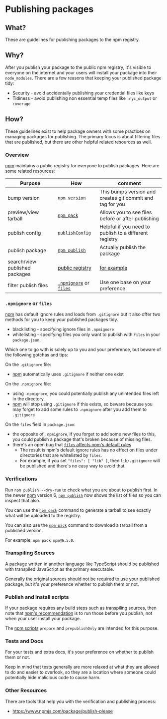 # Publishing packages

## What?

These are guidelines for publishing packages to the npm registry.

## Why?

After you publish your package to the public npm registry, it's visible to everyone on the internet and your users will install your package into their `node_modules`.  There are a few reasons that keeping your published package tidy:

- Security - avoid accidentally publishing your credential files like keys
- Tidiness - avoid publishing non essential temp files like `.nyc_output` or `coverage`

## How?

These guidelines exist to help package owners with some practices on managing packages for publishing.  The primary focus is about filtering files that are published, but there are other helpful related resources as well.

### Overview

[npm] maintains a public registry for everyone to publish packages.  Here are some related resources:

| Purpose                        | How                         | comment                                                   |
| ------------------------------ | --------------------------- | --------------------------------------------------------- |
| bump version                   | [`npm version`]             | This bumps version and creates git commit and tag for you |
| preview/view tarball           | [`npm pack`]                | Allows you to see files before or after publishing        |
| publish config                 | [`publishConfig`]           | Helpful if you need to publish to a different registry    |
| publish package                | [`npm publish`]             | Actually publish the package                              |
| search/view published packages | [public registry]           | [for example](https://www.npmjs.com/package/npm)          |
| filter publish files           | [`.npmignore`] or [`files`] | Use one base on your preference                           |

### `.npmignore` or `files`

[npm] has default ignore rules and loads from `.gitignore` but it also offer two methods for you to keep your published packages tidy.

- blacklisting - specifying ignore files in `.npmignore`
- whitelisting - specifying files you only want to publish with `files` in your `package.json`.

Which one to go with is solely up to you and your preference, but beware of the following gotchas and tips:

On the `.gitignore` file:

- [npm] automatically uses `.gitignore` if neither one exist

On the `.npmignore` file:

- using `.npmignore`, you could potentially publish any unintended files left in the directory.
- [npm] will stop using `.gitignore` if this exists, so beware because you may forget to add some rules to `.npmignore` after you add them to `.gitignore`

On the `files` field in `package.json`:

- the opposite of `.npmignore`, if you forget to add some new files to this, you could publish a package that's broken because of missing files.
- there's an open bug that [`files` affects npm's default rules](https://npm.community/t/ds-store-files-show-up-after-npm-publish/831/4)
  - The result is npm's default ignore rules has no effect on files under directories that are whitelisted by `files`.
  - For example, if you set `"files": [ "lib" ]`, then `lib/.gitignore` will be published and there's no easy way to avoid that.

### Verifications

Run `npm publish --dry-run` to check what you are about to publish first.  In the newer [npm] version 6, [`npm publish`] now shows the list of files so you can inspect that also.

You can use the [`npm pack`] command to generate a tarball to see exactly what will be uploaded to the registry.

You can also use the [`npm pack`] command to download a tarball from a published version.

For example: `npm pack npm@6.5.0`.

### Transpiling Sources

A package written in another language like TypeScript should be published with transpiled JavaScript as the primary executable.

Generally the original sources should not be required to use your published package, but it's your preference whether to publish them or not.

### Publish and Install scripts

If your package requires any build steps such as transpiling sources, then note that [npm's recommendation](https://docs.npmjs.com/misc/scripts#best-practices) is to run those before you publish, not when your user install your package.

The [npm scripts] `prepare` and `prepublishOnly` are intended for this purpose.

### Tests and Docs

For your tests and extra docs, it's your preference on whether to publish them or not.

Keep in mind that tests generally are more relaxed at what they are allowed to do and easier to overlook, so they are a location where someone could potentially hide malicious code to cause harm.

### Other Resources

There are tools that help you with the verification and publishing process:

- https://www.npmjs.com/package/publish-please


[npm]: https://www.npmjs.com/
[`npm version`]: https://docs.npmjs.com/cli/version
[`npm publish`]: https://docs.npmjs.com/cli/publish
[`npm pack`]: https://docs.npmjs.com/cli/pack
[`publishConfig`]: https://docs.npmjs.com/files/package.json#publishconfig
[public registry]: https://www.npmjs.com/
[`.npmignore`]: https://docs.npmjs.com/misc/developers#keeping-files-out-of-your-package
[`files`]: https://docs.npmjs.com/files/package.json#files
[npm scripts]: https://docs.npmjs.com/misc/scripts#description
